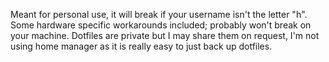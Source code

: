 Meant for personal use, it will break if your username isn't the letter "h". Some hardware specific workarounds included; probably won't break on your machine. Dotfiles are private but I may share them on request, I'm not using home manager as it is really easy to just back up dotfiles. 
